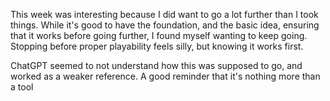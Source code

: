 This week was interesting because I did want to go a lot further than I took things. 
While it's good to have the foundation, and the basic idea, ensuring that it works before going further, I found myself wanting to keep going.
Stopping before proper playability feels silly, but knowing it works first. 

ChatGPT seemed to not understand how this was supposed to go, and worked as a weaker reference. A good reminder that it's nothing more than a tool